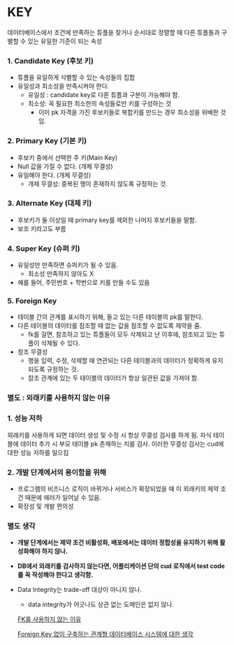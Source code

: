 # KEY

데이터베이스에서 조건에 만족하는 튜플을 찾거나 순서대로 정렬할 때 다른 튜플들과 구별할 수 있는 유일한 기준이 되는 속성

### 1. Candidate Key (후보 키)

- 튜플을 유일하게 식별할 수 있는 속성들의 집합
- 유일성과 최소성을 만족시켜야 한다.
    - 유일성 : candidate key로 다른 튜플과 구분이 가능해야 함.
    - 최소성: 꼭 필요한 최소한의 속성들로만 키를 구성하는 것
        - 이미 pk 자격을 가진 후보키들로 복합키를 만드는 경우 최소성을 위배한 것임.

### 2. Primary Key (기본 키)

- 후보키 중에서 선택한 주 키(Main Key)
- Null 값을 가질 수 없다. (개체 무결성)
- 유일해야 한다. (개체 무결성)
    - 개체 무결성: 중복된 행이 존재하지 않도록 규정하는 것.

### 3. Alternate Key (대체 키)

- 후보키가 둘 이상일 때 primary key를 제외한 나머지 후보키들을 말함.
- 보조 키라고도 부름

### 4. Super Key (슈퍼 키)

- 유일성만 만족하면 슈퍼키가 될 수 있음.
    - 최소성 만족하지 않아도 X
- 예를 들어, 주민번호 + 학번으로 키를 만들 수도 있음

### 5. Foreign Key

- 테이블 간의 관계를 표시하기 위해, 들고 있는 다른 테이블의 pk를 말한다.
- 다른 테이블의 데이터를 참조할 때 없는 값을 참조할 수 없도록 제약을 줌.
    - fk를 걸면, 참조하고 있는 튜플들이 모두 삭제되고 난 이후에, 참조되고 있는 튜플이 삭제될 수 있다.
- 참조 무결성
    - 행을 입력, 수정, 삭제할 때 연관되는 다른 테이블과의 데이터가 정확하게 유지되도록 규정하는 것.
    - 참조 관계에 있는 두 테이블의 데이터가 항상 일관된 값을 가져야 함.

### 별도 : 외래키를 사용하지 않는 이유

### 1. 성능 저하

외래키를 사용하게 되면 데이터 생성 및 수정 시 항상 무결성 검사를 하게 됨. 자식 테이블에 데이터 추가 시 부모 테이블 pk 존재하는 지를 검사. 이러한 무결성 검사는 cud에 대한 성능 저하를 일으킴

### 2. 개발 단계에서의 용이함을 위해

- 프로그램의 비즈니스 로직이 바뀌거나 서비스가 확장되었을 때 이 외래키의 제약 조건 때문에 에러가 일어날 수 있음.
- 확장성 및 개발 편의성

### **별도 생각**

- **개발 단계에서는 제약 조건 비활성화, 배포에서는 데이터 정합성을 유지하기 위해 활성화해야 하지 않나.**
- **DB에서 외래키를 검사하지 않는다면, 어플리케이션 단의 cud 로직에서 test code를 꼭 작성해야 한다고 생각함.**
- Data Integrity는 trade-off 대상이 아니지 않나.
    - data integrity가 어긋나도 상관 없는 도메인은 없지 않나.
    
    [FK를 사용하지 않는 이유](https://velog.io/@subutai/%EB%A7%A4%EC%9D%BC-2day)
    
    [Foreign Key 없이 구축하는 관계형 데이터베이스 시스템에 대한 생각](https://engineering-skcc.github.io/oracle%20tuning/foreign_key_%EC%97%86%EC%9D%B4_%EA%B5%AC%EC%B6%95%ED%95%98%EB%8A%94_DB/)
